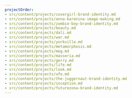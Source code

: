 ```yaml
---
projectOrder:
- src/content/projects/covergirl-brand-identity.md
- src/content/projects/anna-karenina-image-making.md
- src/content/projects/zombie-boy-brand-identity.md
- src/content/projects/beauty.md
- src/content/projects/dali.md
- src/content/projects/war.md
- src/content/projects/yorkville.md
- src/content/projects/metamorphosis.md
- src/content/projects/meg.md
- src/content/projects/masseria.md
- src/content/projects/gerry.md
- src/content/projects/life.md
- src/content/projects/look.md
- src/content/projects/ufo.md
- src/content/projects/the-juggernaut-brand-identity.md
- src/content/projects/inception.md
- src/content/projects/futurezona-brand-identity.md
---
```

